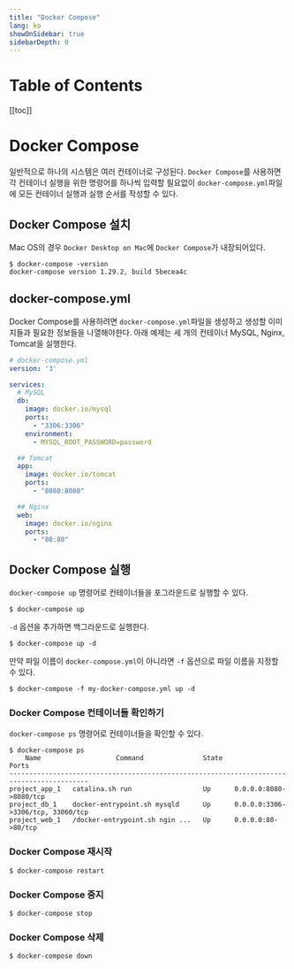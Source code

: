 ```yaml
---
title: "Docker Compose"
lang: ko
showOnSidebar: true
sidebarDepth: 0
---
```


# Table of Contents
[[toc]]

# Docker Compose
일반적으로 하나의 시스템은 여러 컨테이너로 구성된다. `Docker Compose`를 사용하면 각 컨테이너 실행을 위한 명령어를 하나씩 입력할 필요없이 `docker-compose.yml`파일에 모든 컨테이너 실행과 실행 순서를 작성할 수 있다.

## Docker Compose 설치
Mac OS의 경우 `Docker Desktop on Mac`에 `Docker Compose`가 내장되어있다.

```   
$ docker-compose -version
docker-compose version 1.29.2, build 5becea4c
```

## docker-compose.yml
Docker Compose를 사용하려면 `docker-compose.yml`파일을 생성하고 생성할 이미지들과 필요한 정보들을 나열해야한다. 아래 예제는 세 개의 컨테이너 MySQL, Nginx, Tomcat을 실행한다.

``` yml
# docker-compose.yml
version: '3'

services:
  # MySQL
  db:
    image: docker.io/mysql
    ports:
      - "3306:3306"
    environment:
      - MYSQL_ROOT_PASSWORD=password

  ## Tomcat
  app:
    image: docker.io/tomcat
    ports:
      - "8080:8080"

  ## Nginx
  web:
    image: docker.io/nginx
    ports:
      - "80:80"
```

## Docker Compose 실행
`docker-compose up` 명령어로 컨테이너들을 포그라운드로 실행할 수 있다.
```   
$ docker-compose up
```

`-d` 옵션을 추가하면 백그라운드로 실행한다.
```   
$ docker-compose up -d
```

만약 파일 이름이 `docker-compose.yml`이 아니라면 `-f` 옵션으로 파일 이름을 지정할 수 있다.
```   
$ docker-compose -f my-docker-compose.yml up -d
```

### Docker Compose 컨테이너들 확인하기
`docker-compose ps` 명령어로 컨테이너들을 확인할 수 있다. 
```   
$ docker-compose ps
    Name                   Command               State                 Ports              
------------------------------------------------------------------------------------------
project_app_1   catalina.sh run                  Up      0.0.0.0:8080->8080/tcp           
project_db_1    docker-entrypoint.sh mysqld      Up      0.0.0.0:3306->3306/tcp, 33060/tcp
project_web_1   /docker-entrypoint.sh ngin ...   Up      0.0.0.0:80->80/tcp  
```

### Docker Compose 재시작
```   
$ docker-compose restart
```

### Docker Compose 중지
```   
$ docker-compose stop
```

### Docker Compose 삭제
```   
$ docker-compose down
```